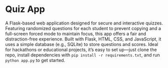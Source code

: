 # Quiz App

A Flask-based web application designed for secure and interactive quizzes. Featuring randomized questions for each student to prevent copying and a full-screen forced mode to maintain focus, this app offers a fair and distraction-free experience. Built with Flask, HTML, CSS, and JavaScript, it uses a simple database (e.g., SQLite) to store questions and scores. Ideal for hackathons or educational projects, it’s easy to set up—just clone the repo, install dependencies with `pip install -r requirements.txt`, and run `python app.py` to get started.
